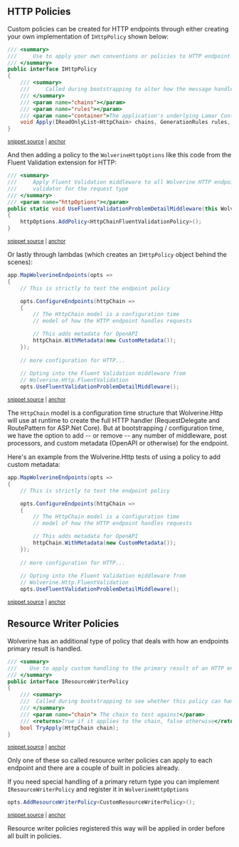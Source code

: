 ## HTTP Policies

Custom policies can be created for HTTP endpoints through either creating your own implementation of `IHttpPolicy`
shown below:

<!-- snippet: sample_IHttpPolicy -->
<a id='snippet-sample_ihttppolicy'></a>
```cs
/// <summary>
///     Use to apply your own conventions or policies to HTTP endpoint handlers
/// </summary>
public interface IHttpPolicy
{
    /// <summary>
    ///     Called during bootstrapping to alter how the message handlers are configured
    /// </summary>
    /// <param name="chains"></param>
    /// <param name="rules"></param>
    /// <param name="container">The application's underlying Lamar Container</param>
    void Apply(IReadOnlyList<HttpChain> chains, GenerationRules rules, IContainer container);
}
```
<sup><a href='https://github.com/JasperFx/wolverine/blob/main/src/Http/Wolverine.Http/IHttpPolicy.cs#L6-L22' title='Snippet source file'>snippet source</a> | <a href='#snippet-sample_ihttppolicy' title='Start of snippet'>anchor</a></sup>
<!-- endSnippet -->

And then adding a policy to the `WolverineHttpOptions` like this code from the Fluent Validation extension for HTTP:

<!-- snippet: sample_usage_of_http_add_policy -->
<a id='snippet-sample_usage_of_http_add_policy'></a>
```cs
/// <summary>
///     Apply Fluent Validation middleware to all Wolverine HTTP endpoints with a known Fluent Validation
///     validator for the request type
/// </summary>
/// <param name="httpOptions"></param>
public static void UseFluentValidationProblemDetailMiddleware(this WolverineHttpOptions httpOptions)
{
    httpOptions.AddPolicy<HttpChainFluentValidationPolicy>();
}
```
<sup><a href='https://github.com/JasperFx/wolverine/blob/main/src/Http/Wolverine.Http.FluentValidation/WolverineHttpOptionsExtensions.cs#L7-L19' title='Snippet source file'>snippet source</a> | <a href='#snippet-sample_usage_of_http_add_policy' title='Start of snippet'>anchor</a></sup>
<!-- endSnippet -->

Or lastly through lambdas (which creates an `IHttpPolicy` object behind the scenes):

<!-- snippet: sample_using_configure_endpoints -->
<a id='snippet-sample_using_configure_endpoints'></a>
```cs
app.MapWolverineEndpoints(opts =>
{
    // This is strictly to test the endpoint policy

    opts.ConfigureEndpoints(httpChain =>
    {
        // The HttpChain model is a configuration time
        // model of how the HTTP endpoint handles requests

        // This adds metadata for OpenAPI
        httpChain.WithMetadata(new CustomMetadata());
    });
    
    // more configuration for HTTP...
    
    // Opting into the Fluent Validation middleware from
    // Wolverine.Http.FluentValidation
    opts.UseFluentValidationProblemDetailMiddleware();
```
<sup><a href='https://github.com/JasperFx/wolverine/blob/main/src/Http/WolverineWebApi/Program.cs#L139-L160' title='Snippet source file'>snippet source</a> | <a href='#snippet-sample_using_configure_endpoints' title='Start of snippet'>anchor</a></sup>
<!-- endSnippet -->

The `HttpChain` model is a configuration time structure that Wolverine.Http will use at runtime to create the full
HTTP handler (RequestDelegate and RoutePattern for ASP.Net Core). But at bootstrapping / configuration time, we have
the option to add -- or remove -- any number of middleware, post processors, and custom metadata (OpenAPI or otherwise) 
for the endpoint.

Here's an example from the Wolverine.Http tests of using a policy to add custom metadata:

<!-- snippet: sample_using_configure_endpoints -->
<a id='snippet-sample_using_configure_endpoints'></a>
```cs
app.MapWolverineEndpoints(opts =>
{
    // This is strictly to test the endpoint policy

    opts.ConfigureEndpoints(httpChain =>
    {
        // The HttpChain model is a configuration time
        // model of how the HTTP endpoint handles requests

        // This adds metadata for OpenAPI
        httpChain.WithMetadata(new CustomMetadata());
    });
    
    // more configuration for HTTP...
    
    // Opting into the Fluent Validation middleware from
    // Wolverine.Http.FluentValidation
    opts.UseFluentValidationProblemDetailMiddleware();
```
<sup><a href='https://github.com/JasperFx/wolverine/blob/main/src/Http/WolverineWebApi/Program.cs#L139-L160' title='Snippet source file'>snippet source</a> | <a href='#snippet-sample_using_configure_endpoints' title='Start of snippet'>anchor</a></sup>
<!-- endSnippet -->

## Resource Writer Policies

Wolverine has an additional type of policy that deals with how an endpoints primary result is handled. 

<!-- snippet: sample_IResourceWriterPolicy -->
<a id='snippet-sample_iresourcewriterpolicy'></a>
```cs
/// <summary>
///    Use to apply custom handling to the primary result of an HTTP endpoint handler
/// </summary>
public interface IResourceWriterPolicy
{
    /// <summary>
    ///  Called during bootstrapping to see whether this policy can handle the chain. If yes no further policies are tried.
    /// </summary>
    /// <param name="chain"> The chain to test against</param>
    /// <returns>True if it applies to the chain, false otherwise</returns>
    bool TryApply(HttpChain chain);
}
```
<sup><a href='https://github.com/JasperFx/wolverine/blob/main/src/Http/Wolverine.Http/Resources/IResourceWriterPolicy.cs#L3-L17' title='Snippet source file'>snippet source</a> | <a href='#snippet-sample_iresourcewriterpolicy' title='Start of snippet'>anchor</a></sup>
<!-- endSnippet -->

Only one of these so called resource writer policies can apply to each endpoint and there are a couple of built in policies already.

If you need special handling of a primary return type you can implement `IResourceWriterPolicy` and register it in `WolverineHttpOptions`

<!-- snippet: sample_register_resource_writer_policy -->
<a id='snippet-sample_register_resource_writer_policy'></a>
```cs
opts.AddResourceWriterPolicy<CustomResourceWriterPolicy>();
```
<sup><a href='https://github.com/JasperFx/wolverine/blob/main/src/Http/WolverineWebApi/Program.cs#L175-L177' title='Snippet source file'>snippet source</a> | <a href='#snippet-sample_register_resource_writer_policy' title='Start of snippet'>anchor</a></sup>
<!-- endSnippet -->

Resource writer policies registered this way will be applied in order before all built in policies.
